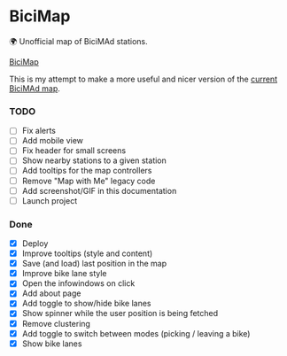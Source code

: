 # BiciMap

🌍 Unofficial map of BiciMAd stations. 

[BiciMap](https://bicimap.javierarce.com)

This is my attempt to make a more useful and nicer version of the [current BiciMAd map](https://u.bicimad.com/mapa).

### TODO

- [ ] Fix alerts
- [ ] Add mobile view
- [ ] Fix header for small screens
- [ ] Show nearby stations to a given station
- [ ] Add tooltips for the map controllers
- [ ] Remove "Map with Me" legacy code
- [ ] Add screenshot/GIF in this documentation
- [ ] Launch project

### Done

- [x] Deploy
- [x] Improve tooltips (style and content)
- [x] Save (and load) last position in the map
- [x] Improve bike lane style
- [x] Open the infowindows on click
- [x] Add about page
- [x] Add toggle to show/hide bike lanes
- [x] Show spinner while the user position is being fetched
- [x] Remove clustering
- [x] Add toggle to switch between modes (picking / leaving a bike)
- [x] Show bike lanes

